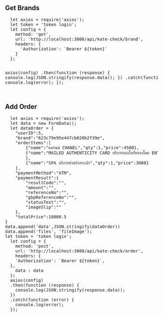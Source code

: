 <h2>Get Brands</h2>
<pre>
  let axios = require('axios');
  let token = 'token login';
  let config = {
    method: 'get',
    url: 'http://localhost:3000/api/kate-check/brand',
    headers: { 
      'Authorization': `Bearer ${token}`
    }
  };

axios(config)
.then(function (response) {
console.log(JSON.stringify(response.data));
})
.catch(function (error) {
console.log(error);
});

</pre>
<h2>Add Order</h2>
<p>
  <pre>
  let axios = require('axios');
  let data = new FormData();
  let dataOrder = {
    "userID":5,
    "brand":"623c79e95e447cb020b2f39e",
    "orderItems":[
        {"name":"แบรนด์ CHANEL","qty":1,"price":4500},
        {"name":"MAILED AUTHENTICITY CARD บริการออกใบรับรองโดย ENTRUPHY","qty":1,"price":500
        },
        {"name":"SPA บริการทำสปากระเป๋า","qty":1,"price":3000}
    ],  
    "paymentMethod":"ATM",
    "paymentResult":{
        "resultCode":"",
        "amount":"",
        "referenceNo":"",
        "gbpReferenceNo":"",
        "statusText":"",
        "imageSlip":""
    },
    "totalPrice":10000.5
}
data.append('data',JSON.stringify(dataOrder))
data.append('files', 'fileImage');
let token = 'token login';
  let config = {
    method: 'post',
    url: 'http://localhost:3000/api/kate-check/order',
    headers: {
    'Authorization': `Bearer ${token}`,
  },
    data : data
  };
  axios(config)
  .then(function (response) {
    console.log(JSON.stringify(response.data));
  })
  .catch(function (error) {
    console.log(error);
  });
</pre>

</p>
